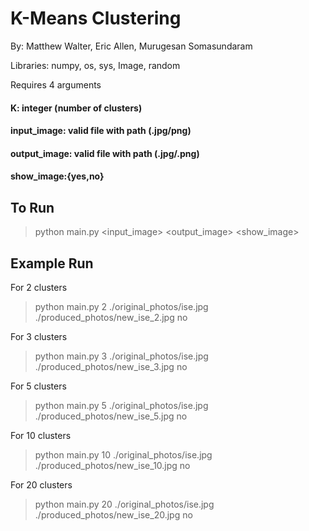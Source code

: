 # K-Means Clustering

 By: Matthew Walter, Eric Allen, Murugesan Somasundaram

Libraries: numpy, os, sys, Image, random

Requires 4 arguments


#### K: integer (number of clusters)
#### input_image: valid file with path (.jpg/png)
#### output_image: valid file with path (.jpg/.png)
#### show_image:{yes,no}


## To Run
 > python main.py <K> <input_image> <output_image> <show_image>
 
## Example Run


For 2 clusters
 > python main.py 2 ./original_photos/ise.jpg ./produced_photos/new_ise_2.jpg no
 
For 3 clusters
 > python main.py 3 ./original_photos/ise.jpg ./produced_photos/new_ise_3.jpg no
 
For 5 clusters
 > python main.py 5 ./original_photos/ise.jpg ./produced_photos/new_ise_5.jpg no
 
For 10 clusters
 > python main.py 10 ./original_photos/ise.jpg ./produced_photos/new_ise_10.jpg no
 
For 20 clusters
 > python main.py 20 ./original_photos/ise.jpg ./produced_photos/new_ise_20.jpg no


